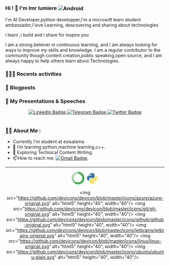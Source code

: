 <!-- 👋 Hi, I’m @Lumiere-MULAGWA
- 👀 I’m interested in python developemnt and reseach AI
- 🌱 I’m currently learning c++ ,python ,assembleur ,javascript 
- 📫 How to reach
- !['#ffffff' gmail](lumierelmr31@gmail.com)
- ![logo de linkedin](https://www.linkedin.com/in/lmr-lumiere%F0%9F%91%A9%E2%80%8D%F0%9F%92%BB-6268a1236/?originalSubdomain=cd)
- 
--->
### Hi ! 👋 I'm lmr lumiere <img align="center" alt="Android" width="55" src="https://media.giphy.com/media/Y4bzv6DYbYzy8jDnoW/giphy.gif" />

I'm AI Developer,python developper,i'm a microsoft learn student ambassador,I love Learning, descovering and sharing about technologies

i learn ,i build and i share for inspire you


I am a strong believer in continuous learning, and I am always looking for ways to improve my skills and knowledge. I am a regular contributor to the community though content creation,public speaking,open source, and I am always happy to help others learn about Technologies.


<h3> 👨🏾‍💻 Recents activities </h3>



**<h3> 📙 Blogposts </h3>**

<h3>🎤 My Presentations & Speeches</h3>

<div id="badges" align="center">
  <a href="https://www.linkedin.com/in/lmr-lumiere%F0%9F%91%A9%E2%80%8D%F0%9F%92%BB-6268a1236/?originalSubdomain=cd">
    <img src="https://img.shields.io/badge/LinkedIn-blue?style=for-the-badge&logo=linkedin&logoColor=white" alt="LinkedIn Badge"/>
  </a>
<!--  telegram badge  -->
  <a href="https://t.me/lmr_lumiere">
    <img src="https://img.shields.io/badge/Telegram-red?style=for-the-badge&logo=telegram&logoColor=white" alt="Telegram Badge"/>
  </a>
  
<!--  twiter badge  -->
  <a href="https://twitter.com/lmrlumiere">
    <img src="https://img.shields.io/badge/Twitter-blue?style=for-the-badge&logo=twitter&logoColor=white" alt="Twitter Badge"/>
  </a>
  <br>
<!--  view number  -->
  <img src="https://komarev.com/ghpvc/?username=lumiere-MULAGWA&style=flat-square&color=blue" alt=""/>
</div>



### :man_technologist: About Me : 
  - Currently I'm student at esisalama
- :telescope: I’m learning python,machine learning,c++.
- :seedling: Exploring Technical Content Writing.
- :mailbox:How to reach me: [![Gmail Badge](https://img.shields.io/badge/-ail-blue?style=flat&logo=Gmail&logoColor=white)](lumierelmr31@gmail.com).
---

<div align="center">
  <img src="https://github.com/devicons/devicon/blob/master/icons/anaconda/anaconda-original.svg" alt+"html5" height="40", width="40"/>
  <img src="https://github.com/devicons/devicon/blob/master/icons/python/python-original.svg" alt+"html5" height="40", width="40"/>
  
  <img src="https://github.com/devicons/devicon/blob/master/icons/azure/azure-original.svg" alt+"html5" height="40", width="40"/>
  <img src="https://github.com/devicons/devicon/blob/master/icons/git/git-original.svg" alt+"html5" height="40", width="40"/>
  <img src="https://github.com/devicons/devicon/blob/master/icons/github/github-original.svg" alt+"html5" height="40", width="40"/>
  <img src="https://github.com/devicons/devicon/blob/master/icons/jetbrains/jetbrains-original.svg" alt+"html5" height="40", width="40"/>
  <img src="https://github.com/devicons/devicon/blob/master/icons/linux/linux-original.svg" alt+"html5" height="40", width="40"/>
  <img src="https://github.com/devicons/devicon/blob/master/icons/ubuntu/ubuntu-plain.svg" alt+"html5" height="40", width="40"/>
</div>
<!---
Lumiere-MULAGWA/Lumiere-MULAGWA is a ✨ special ✨ repository because its `README.md` (this file) appears on your GitHub profile.
You can click the Preview link to take a look at your changes.
--->
